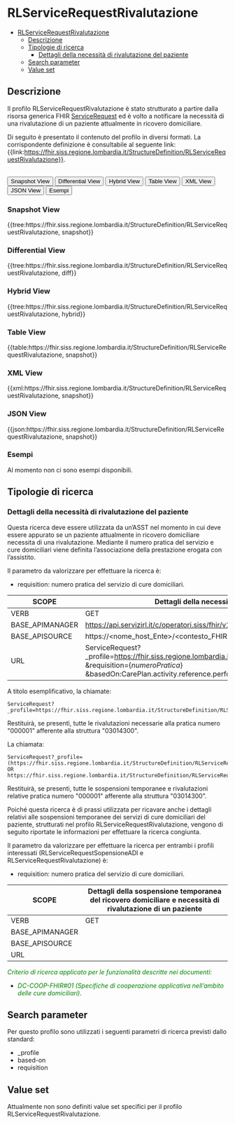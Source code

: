 # RLServiceRequestRivalutazione

- [RLServiceRequestRivalutazione](#rlservicerequestrivalutazione)
  - [Descrizione](#descrizione)
  - [Tipologie di ricerca](#tipologie-di-ricerca)
    - [Dettagli della necessità di rivalutazione del paziente](#dettagli-della-necessità-di-rivalutazione-del-paziente)
  - [Search parameter](#search-parameter)
  - [Value set](#value-set)


## Descrizione
Il profilo RLServiceRequestRivalutazione è stato strutturato a partire dalla risorsa generica FHIR [ServiceRequest](http://hl7.org/fhir/R4/servicerequest.html) ed è volto a notificare la necessità di una rivalutazione di un paziente attualmente in ricovero domiciliare.

Di seguito è presentato il contenuto del profilo in diversi formati. La corrispondente definizione è consultabile al seguente link: {{link:https://fhir.siss.regione.lombardia.it/StructureDefinition/RLServiceRequestRivalutazione}}.

<br>
<div class="tab">
 <button class="tablinks active" onclick="openTab(event, 'Snapshot View')">Snapshot View</button>
  <button class="tablinks" onclick="openTab(event, 'Differential View')">Differential View</button>
  <button class="tablinks" onclick="openTab(event, 'Hybrid View')">Hybrid View</button>
   <button class="tablinks" onclick="openTab(event, 'Table View')">Table View</button>
   <button class="tablinks" onclick="openTab(event, 'XML View')">XML View</button>
  <button class="tablinks" onclick="openTab(event, 'JSON View')">JSON View</button>
  <button class="tablinks" onclick="openTab(event, 'Esempi')">Esempi</button>
</div>

<div id="Snapshot View" class="tabcontent" style="display:block">
  <h3>Snapshot View</h3>
{{tree:https://fhir.siss.regione.lombardia.it/StructureDefinition/RLServiceRequestRivalutazione, snapshot}}
</div>

<div id="Differential View" class="tabcontent">
  <h3>Differential View</h3>
{{tree:https://fhir.siss.regione.lombardia.it/StructureDefinition/RLServiceRequestRivalutazione, diff}}
</div>

<div id="Hybrid View" class="tabcontent">
  <h3>Hybrid View</h3>
{{tree:https://fhir.siss.regione.lombardia.it/StructureDefinition/RLServiceRequestRivalutazione, hybrid}}
</div>

<div id="Table View" class="tabcontent">
  <h3>Table View</h3>
{{table:https://fhir.siss.regione.lombardia.it/StructureDefinition/RLServiceRequestRivalutazione, snapshot}}
</div>

<div id="XML View" class="tabcontent">
  <h3>XML View</h3>
{{xml:https://fhir.siss.regione.lombardia.it/StructureDefinition/RLServiceRequestRivalutazione, snapshot}}
</div>

<div id="JSON View" class="tabcontent">
  <h3>JSON View</h3>
{{json:https://fhir.siss.regione.lombardia.it/StructureDefinition/RLServiceRequestRivalutazione, snapshot}}
</div>

<div id="Esempi" class="tabcontent">
  <h3>Esempi</h3>
Al momento non ci sono esempi disponibili. 
<br>
</div>

<!-- ===================================================FINE SEZIONE=================================================== -->

## Tipologie di ricerca

### Dettagli della necessità di rivalutazione del paziente

Questa ricerca deve essere utilizzata da un’ASST nel momento in cui deve essere appurato se un paziente attualmente in ricovero domiciliare necessita di una rivalutazione. Mediante il numero pratica del servizio e cure domiciliari viene definita l’associazione della prestazione erogata con l’assistito.  

Il parametro da valorizzare per effettuare la ricerca è:
-	requisition: numero pratica del servizio di cure domiciliari.

| SCOPE | Dettagli della necessità di rivalutazione del paziente  |
|---|---|
| VERB | GET |
| BASE_APIMANAGER | https://api.servizirl.it/c/operatori.siss/fhir/v1.0.0/npri |
| BASE_APISOURCE | https://\<nome_host_Ente\>/\<contesto_FHIR\>/\<codiceCudesL1\>/\<versione\>/erogazione-adi |
| URL | ServiceRequest?_profile=https://fhir.siss.regione.lombardia.it/StructureDefinition/RLServiceRequestRivalutazione<br>&requisition=\{_numeroPratica_\}<br>&basedOn:CarePlan.activity.reference.performer.identifier=\{_codiceLivello2_\} |

A titolo esemplificativo, la chiamate: 
  
    ServiceRequest?_profile=https://fhir.siss.regione.lombardia.it/StructureDefinition/RLServiceRequestRivalutazione&requisition=000001&basedOn:CarePlan.activity.reference.performer.identifier=03014300

Restituirà, se presenti, tutte le rivalutazioni necessarie alla pratica numero "000001" afferente alla struttura "03014300".

La chiamata:
  
    ServiceRequest?_profile=(https://fhir.siss.regione.lombardia.it/StructureDefinition/RLServiceRequestSospensioneADI OR https://fhir.siss.regione.lombardia.it/StructureDefinition/RLServiceRequestRivalutazione)&requisition=000001&basedOn:CarePlan.activity.reference.performer.identifier=03014300

Restituirà, se presenti, tutte le sospensioni temporanee e rivalutazioni relative pratica numero "000001" afferente alla struttura "03014300".

Poiché questa ricerca è di prassi utilizzata per ricavare anche i dettagli relativi alle sospensioni temporanee dei servizi di cure domiciliari del paziente, strutturati nel profilo RLServiceRequestRivalutazione, vengono di seguito riportate le informazioni per effettuare la ricerca congiunta.

Il parametro da valorizzare per effettuare la ricerca per entrambi i profili interessati (RLServiceRequestSopensioneADI e RLServiceRequestRivalutazione) è:
-	requisition: numero pratica del servizio di cure domiciliari.

| SCOPE | Dettagli della sospensione temporanea del ricovero domiciliare e necessità di rivalutazione di un paziente |
|---|---|
| VERB | GET |
| BASE_APIMANAGER |  |
| BASE_APISOURCE |  |
| URL |  |

<em><font style="color:green">
_Criterio di ricerca applicato per le funzionalità descritte nei documenti:_
- _DC-COOP-FHIR#01 (Specifiche di cooperazione applicativa nell’ambito delle cure domiciliari)_</font></em>.


<!-- ===================================================FINE SEZIONE=================================================== -->

## Search parameter
Per questo profilo sono utilizzati i seguenti parametri di ricerca previsti dallo standard: 
- _profile
- based-on
- requisition

<!-- ===================================================FINE SEZIONE=================================================== -->

## Value set

Attualmente non sono definiti value set specifici per il profilo RLServiceRequestRivalutazione.